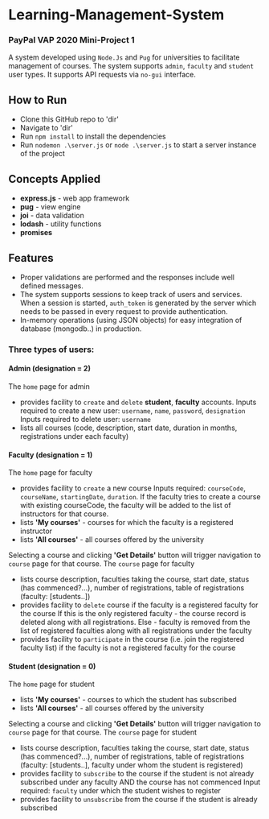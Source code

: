 # Learning-Management-System
### PayPal VAP 2020 Mini-Project 1
A system developed using `Node.Js` and `Pug` for universities to facilitate management of courses. The system supports `admin`, `faculty` and `student` user types. It supports API requests via `no-gui` interface. 

## How to Run

* Clone this GitHub repo to 'dir'
* Navigate to 'dir'
* Run `npm install` to install the dependencies
* Run `nodemon .\server.js` or `node .\server.js` to start a server instance of the project

## Concepts Applied

* **express.js** - web app framework
*  **pug** - view engine
* **joi** - data validation 
*  **lodash** - utility functions
*  **promises**

## Features

* Proper validations are performed and the responses include well defined messages.
* The system supports sessions to keep track of users and services. When a session is started, `auth_token` is generated by the server which needs to be passed in every request to provide authentication.
* In-memory operations (using JSON objects) for easy integration of database (mongodb..) in production.

### Three types of users: 
#### Admin (designation = 2)
The `home` page for admin
* provides facility to `create` and `delete` **student**, **faculty** accounts. 
Inputs required to create a new user: `username`, `name`, `password`, `designation`
Inputs required to delete user: `username`
* lists all courses (code, description, start date, duration in months, registrations under each faculty) 

#### Faculty (designation = 1)
The `home` page for faculty
* provides facility to `create` a new course
  Inputs required: `courseCode`, `courseName`, `startingDate`, `duration`. If the faculty tries to create a course with existing courseCode, the faculty will be added to the list of instructors for that course.
 * lists **'My courses'** - courses for which the faculty is a registered instructor
 * lists **'All courses'** - all courses offered by the university

Selecting a course and clicking **'Get Details'** button will trigger navigation to `course` page for that course.
The `course` page for faculty
*	lists course description, faculties taking the course, start date, status (has commenced?...), number of registrations, table of registrations (faculty: [students..])
*	provides facility to `delete` course if the faculty is a registered faculty for the course
	If this is the only registered faculty - the course record is deleted along with all registrations.
	Else - faculty is removed from the list of registered faculties along with all registrations under the faculty
* provides facility to `participate` in the course (i.e. join the registered faculty list) if the faculty is not a registered faculty for the course

#### Student (designation = 0)
The `home` page for student
 * lists **'My courses'** - courses to which the student has subscribed
 * lists **'All courses'** - all courses offered by the university

Selecting a course and clicking **'Get Details'** button will trigger navigation to `course` page for that course.
The `course` page for student
* lists course description, faculties taking the course, start date, status (has commenced?...), number of registrations, table of registrations (faculty: [students..], faculty under whom the student is registered)
* provides facility to `subscribe` to the course if the student is not already subscribed under any faculty AND the course has not commenced
Input required: `faculty` under which the student wishes to register
* provides facility to `unsubscribe` from the course if the student is already subscribed


